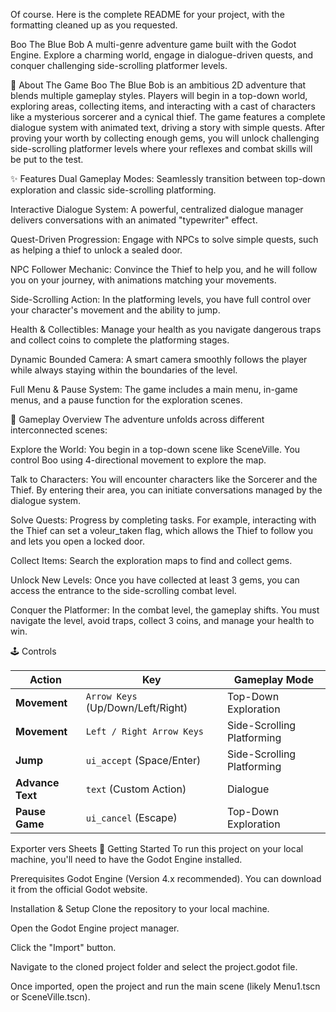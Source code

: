 Of course. Here is the complete README for your project, with the formatting cleaned up as you requested.

Boo The Blue Bob
A multi-genre adventure game built with the Godot Engine. Explore a charming world, engage in dialogue-driven quests, and conquer challenging side-scrolling platformer levels.

📜 About The Game
Boo The Blue Bob is an ambitious 2D adventure that blends multiple gameplay styles. Players will begin in a top-down world, exploring areas, collecting items, and interacting with a cast of characters like a mysterious sorcerer and a cynical thief. The game features a complete dialogue system with animated text, driving a story with simple quests. After proving your worth by collecting enough gems, you will unlock challenging side-scrolling platformer levels where your reflexes and combat skills will be put to the test.

✨ Features
Dual Gameplay Modes: Seamlessly transition between top-down exploration and classic side-scrolling platforming.

Interactive Dialogue System: A powerful, centralized dialogue manager delivers conversations with an animated "typewriter" effect.

Quest-Driven Progression: Engage with NPCs to solve simple quests, such as helping a thief to unlock a sealed door.

NPC Follower Mechanic: Convince the Thief to help you, and he will follow you on your journey, with animations matching your movements.

Side-Scrolling Action: In the platforming levels, you have full control over your character's movement and the ability to jump.

Health & Collectibles: Manage your health as you navigate dangerous traps and collect coins to complete the platforming stages.

Dynamic Bounded Camera: A smart camera smoothly follows the player while always staying within the boundaries of the level.

Full Menu & Pause System: The game includes a main menu, in-game menus, and a pause function for the exploration scenes.

📖 Gameplay Overview
The adventure unfolds across different interconnected scenes:

Explore the World: You begin in a top-down scene like SceneVille. You control Boo using 4-directional movement to explore the map.

Talk to Characters: You will encounter characters like the Sorcerer and the Thief. By entering their area, you can initiate conversations managed by the dialogue system.

Solve Quests: Progress by completing tasks. For example, interacting with the Thief can set a voleur_taken flag, which allows the Thief to follow you and lets you open a locked door.

Collect Items: Search the exploration maps to find and collect gems.

Unlock New Levels: Once you have collected at least 3 gems, you can access the entrance to the side-scrolling combat level.

Conquer the Platformer: In the combat level, the gameplay shifts. You must navigate the level, avoid traps, collect 3 coins, and manage your health to win.

🕹️ Controls

| Action            | Key                        | Gameplay Mode            |
| ----------------- | -------------------------- | ------------------------ |
| **Movement** | `Arrow Keys` (Up/Down/Left/Right) | Top-Down Exploration |
| **Movement** | `Left / Right Arrow Keys` | Side-Scrolling Platforming |
| **Jump** | `ui_accept` (Space/Enter)  | Side-Scrolling Platforming |
| **Advance Text** | `text` (Custom Action) | Dialogue |
| **Pause Game** | `ui_cancel` (Escape) | Top-Down Exploration |



Exporter vers Sheets
🚀 Getting Started
To run this project on your local machine, you'll need to have the Godot Engine installed.

Prerequisites
Godot Engine (Version 4.x recommended). You can download it from the official Godot website.

Installation & Setup
Clone the repository to your local machine.

Open the Godot Engine project manager.

Click the "Import" button.

Navigate to the cloned project folder and select the project.godot file.

Once imported, open the project and run the main scene (likely Menu1.tscn or SceneVille.tscn).
